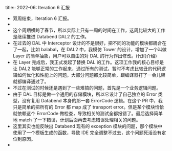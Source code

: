 title:: 2022-06: Iteration 6 汇报

- 双周结束，Iteration 6 汇报。
-
- 这个周期横跨了春节，所以实际上只有一周的时间在工作，这周比较大的工作是继续推进 Databend DAL2 的工作。
- 在过去的 DAL 中 Interceptor 设计的不是很好，把不同的功能的模块都耦合在了一起，比如 balabal，在 DAL2 中，我模仿 Tower 的设计，增加了一个叫做 Layer 的简单抽象，用户可以自由的对 DAL 的行为作出修改。(代码介绍)
- 在 Layer 完成后，我正式发起了替换 DAL 的工作。这项工作我的核心目标是让 DAL2 能够正常的工作起来，通过所有的测试，暂时不考虑比较丑的代码逻辑如何优化和性能上的问题。大部分问题都比较简单，跟编译器打了一会儿架就都编译通过了。
- 不过在测试的时候还是遇到了一些难搞的问题，首先是一个业务逻辑问题。
- 由于 DAL 目标是做一个通用的存储模块，所以它设计了自己独立的 Error 类型，没有复用 Databend 本身的那一套 ErrorCode 逻辑。在这个 PR 中，我只是简单的把所有的 Error 都 map 成了 transport error。但是某个模块恰恰就依赖这个 ErrorCode 做检查，导致相关的测试全都报错了。最后选择简单地 match 了一下错误，计划后面再去考虑错误处理相关的问题。
- 这里其实也能反映出 Databend 现有的 exception 模块的问题，那个模块中使用了一个模板生成的函数，导致 IDE 完全调整不过去，这个问题死活没有定位到原因。
-